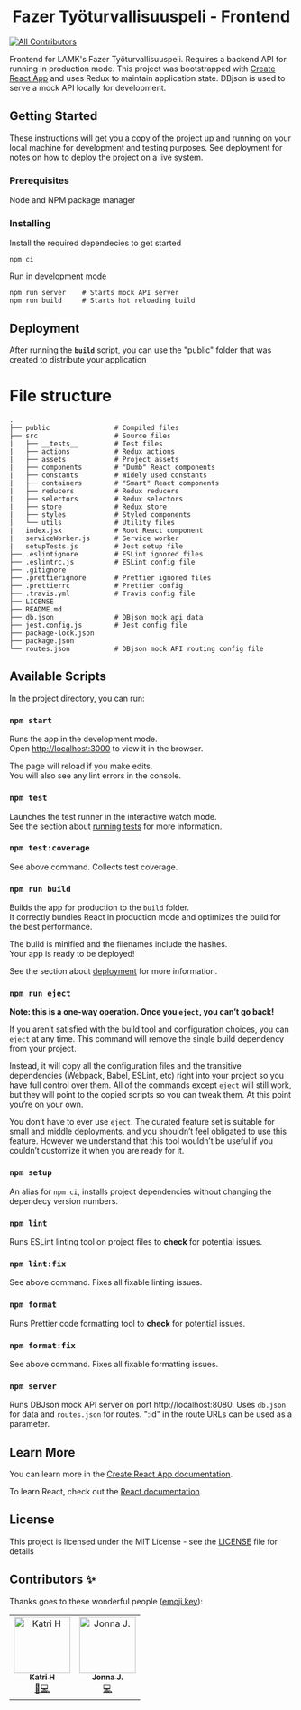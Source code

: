 <h1 align="center">Fazer Työturvallisuuspeli - Frontend</h1>

[![All Contributors](https://img.shields.io/badge/all_contributors-1-orange.svg?style=flat-square)](#contributors)

Frontend for LAMK's Fazer Työturvallisuuspeli. Requires a backend API for running in production mode. This project was bootstrapped with [Create React App](https://github.com/facebook/create-react-app) and uses Redux to maintain application state. DBjson is used to serve a mock API locally for development.

## Getting Started

These instructions will get you a copy of the project up and running on your local machine for development and testing purposes. See deployment for notes on how to deploy the project on a live system.

### Prerequisites

Node and NPM package manager

### Installing

Install the required dependecies to get started

```
npm ci
```

Run in development mode

```
npm run server    # Starts mock API server
npm run build     # Starts hot reloading build
```

## Deployment

After running the **`build`** script, you can use the "public" folder that was created to distribute your application

# File structure

```
.
├── public                # Compiled files
├── src                   # Source files
|   ├── __tests__         # Test files
|   ├── actions           # Redux actions
|   ├── assets            # Project assets
|   ├── components        # "Dumb" React components
|   ├── constants         # Widely used constants
|   ├── containers        # "Smart" React components
|   ├── reducers          # Redux reducers
|   ├── selectors         # Redux selectors
|   ├── store             # Redux store
|   ├── styles            # Styled components
|   └── utils             # Utility files
|   index.jsx             # Root React component
|   serviceWorker.js      # Service worker
|   setupTests.js         # Jest setup file
├── .eslintignore         # ESLint ignored files
├── .eslintrc.js          # ESLint config file
├── .gitignore
├── .prettierignore       # Prettier ignored files
├── .prettierrc           # Prettier config
├── .travis.yml           # Travis config file
├── LICENSE
├── README.md
├── db.json               # DBjson mock api data
├── jest.config.js        # Jest config file
├── package-lock.json
├── package.json
└── routes.json           # DBjson mock API routing config file
```

## Available Scripts

In the project directory, you can run:

### `npm start`

Runs the app in the development mode.<br>
Open [http://localhost:3000](http://localhost:3000) to view it in the browser.

The page will reload if you make edits.<br>
You will also see any lint errors in the console.

### `npm test`

Launches the test runner in the interactive watch mode.<br>
See the section about [running tests](https://facebook.github.io/create-react-app/docs/running-tests) for more information.

### `npm test:coverage`

See above command. Collects test coverage.

### `npm run build`

Builds the app for production to the `build` folder.<br>
It correctly bundles React in production mode and optimizes the build for the best performance.

The build is minified and the filenames include the hashes.<br>
Your app is ready to be deployed!

See the section about [deployment](https://facebook.github.io/create-react-app/docs/deployment) for more information.

### `npm run eject`

**Note: this is a one-way operation. Once you `eject`, you can’t go back!**

If you aren’t satisfied with the build tool and configuration choices, you can `eject` at any time. This command will remove the single build dependency from your project.

Instead, it will copy all the configuration files and the transitive dependencies (Webpack, Babel, ESLint, etc) right into your project so you have full control over them. All of the commands except `eject` will still work, but they will point to the copied scripts so you can tweak them. At this point you’re on your own.

You don’t have to ever use `eject`. The curated feature set is suitable for small and middle deployments, and you shouldn’t feel obligated to use this feature. However we understand that this tool wouldn’t be useful if you couldn’t customize it when you are ready for it.

### `npm setup`

An alias for `npm ci`, installs project dependencies without changing the dependecy version numbers.

### `npm lint`

Runs ESLint linting tool on project files to **check** for potential issues.

### `npm lint:fix`

See above command. Fixes all fixable linting issues.

### `npm format`

Runs Prettier code formatting tool to **check** for potential issues.

### `npm format:fix`

See above command. Fixes all fixable formatting issues.

### `npm server`

Runs DBJson mock API server on port http://localhost:8080. Uses `db.json` for data and `routes.json` for routes. ":id" in the route URLs can be used as a parameter.

## Learn More

You can learn more in the [Create React App documentation](https://facebook.github.io/create-react-app/docs/getting-started).

To learn React, check out the [React documentation](https://reactjs.org/).

## License

This project is licensed under the MIT License - see the [LICENSE](LICENSE) file for details

## Contributors ✨

Thanks goes to these wonderful people ([emoji key](https://allcontributors.org/docs/en/emoji-key)):

<!-- ALL-CONTRIBUTORS-LIST:START - Do not remove or modify this section -->
<!-- prettier-ignore -->
<table>
  <tr>
    <td align="center"><a href="https://github.com/KatriH"><img src="https://avatars3.githubusercontent.com/u/55525154?v=4" width="100px;" alt="Katri H"/><br /><sub><b>Katri H</b></sub></a><br /><a href="#design-KatriH" title="Design">🎨</a><a href="https://github.com/Fazer-Turvallisuuspeli/fazer-frontend/commits?author=KatriH" title="Code">💻</a></td>
    <td align="center"><a href="https://github.com/JonnaJonna"><img src="https://avatars0.githubusercontent.com/u/55349355?v=4" width="100px;" alt="Jonna J."/><br /><sub><b>Jonna J.</b></sub></a><br /><a href="https://github.com/Fazer-Turvallisuuspeli/fazer-frontend/commits?author=JonnaJonna" title="Code">💻</a></td>
  </tr>
</table>
<!-- ALL-CONTRIBUTORS-LIST:END -->
